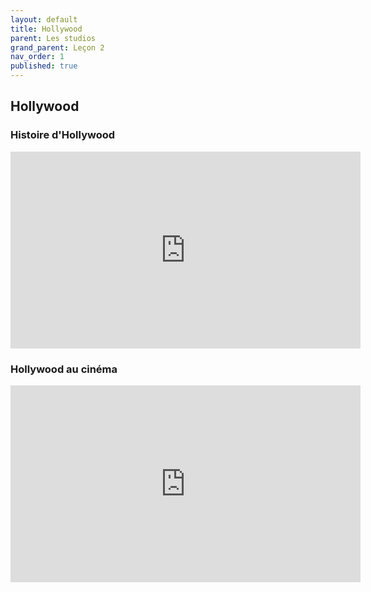 ```yaml
---
layout: default
title: Hollywood
parent: Les studios
grand_parent: Leçon 2
nav_order: 1
published: true
---
```

## Hollywood

### Histoire d'Hollywood

<iframe width="560" height="315" src="https://www.youtube.com/embed/UI9VpHrK-Tg?si=-7Xkd1Pd1DopQMKD&amp;start=156" title="YouTube video player" frameborder="0" allow="accelerometer; autoplay; clipboard-write; encrypted-media; gyroscope; picture-in-picture; web-share" allowfullscreen></iframe>

### Hollywood au cinéma

<iframe width="560" height="315" src="https://www.youtube.com/embed/JATcWxLpUsQ?si=vkgQCmuJvxFh9gAT" title="YouTube video player" frameborder="0" allow="accelerometer; autoplay; clipboard-write; encrypted-media; gyroscope; picture-in-picture; web-share" allowfullscreen></iframe>